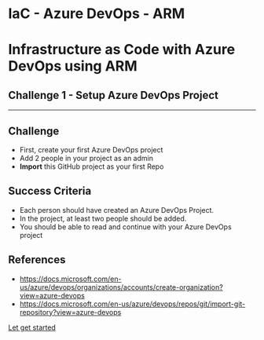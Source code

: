 # IaC - Azure DevOps - ARM
# Infrastructure as Code with Azure DevOps using ARM
## Challenge 1 - Setup Azure DevOps Project
---

## Challenge
- First, create your first Azure DevOps project
- Add 2 people in your project as an admin
- **Import** this GitHub project as your first Repo

## Success Criteria
- Each person should have created an Azure DevOps Project.
- In the project, at least two people should be added.
- You should be able to read and continue with your Azure DevOps project

## References
- https://docs.microsoft.com/en-us/azure/devops/organizations/accounts/create-organization?view=azure-devops
- https://docs.microsoft.com/en-us/azure/devops/repos/git/import-git-repository?view=azure-devops

[Let get started](https://../Challenges/Challenge1)